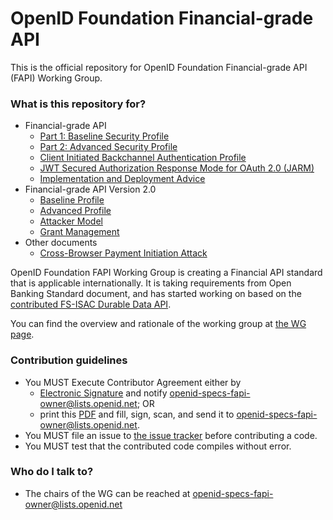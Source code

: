 # OpenID Foundation Financial-grade API #

This is the official repository for OpenID Foundation Financial-grade API (FAPI) Working Group. 

### What is this repository for? ###

* Financial-grade API
    * [Part 1: Baseline Security Profile](FAPI_1.0/openid-financial-api-part-1-1_0.md)
    * [Part 2: Advanced Security Profile](FAPI_1.0/openid-financial-api-part-2-1_0.md)
    * [Client Initiated Backchannel Authentication Profile](Financial_API_WD_CIBA.md)
    * [JWT Secured Authorization Response Mode for OAuth 2.0 (JARM)](Financial_API_JWT_Secured_Authorization_Response_Mode.md)
    * [Implementation and Deployment Advice](Financial_API_Implementation_And_Deployment_Advice.md)
* Financial-grade API Version 2.0
    * [Baseline Profile](FAPI_2_0_Baseline_Profile.md)
    * [Advanced Profile](FAPI_2_0_Advanced_Profile.md)
    * [Attacker Model](FAPI_2_0_Attacker_Model.md)
    * [Grant Management](FAPI_2_0_Grant_Management.md)
* Other documents
    * [Cross-Browser Payment Initiation Attack](TR-Cross_browser_payment_initiation_attack.md)


OpenID Foundation FAPI Working Group is creating a Financial API standard that is applicable internationally. It is taking requirements from Open Banking Standard document, and has started working on based on the [contributed FS-ISAC Durable Data API](http://lists.openid.net/pipermail/openid-specs-fapi/attachments/20160609/df29d295/attachment-0001.pdf). 

You can find the overview and rationale of the working group at [the WG page](http://openid.net/wg/fapi/). 

### Contribution guidelines ###

* You MUST Execute Contributor Agreement either by 
    * [Electronic Signature](http://openid.net/intellectual-property/) and notify openid-specs-fapi-owner@lists.openid.net; OR 
    * print this [PDF](http://openid.net/wordpress-content/uploads/2010/01/paper-contribution-agreement-20100122.pdf) and fill, sign, scan, and send it to openid-specs-fapi-owner@lists.openid.net. 
* You MUST file an issue to [the issue tracker](https://bitbucket.org/openid/fapi/issues?status=new&status=open) before contributing a code. 
* You MUST test that the contributed code compiles without error. 

### Who do I talk to? ###

* The chairs of the WG can be reached at openid-specs-fapi-owner@lists.openid.net
